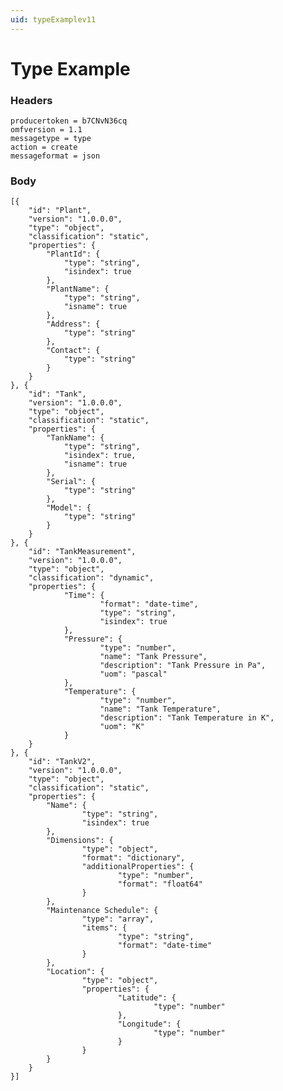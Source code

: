 ```yaml
---
uid: typeExamplev11
---
```


# Type Example


### Headers

    producertoken = b7CNvN36cq
	omfversion = 1.1
    messagetype = type
    action = create
    messageformat = json


### Body

    [{
        "id": "Plant",
        "version": "1.0.0.0",
        "type": "object",
        "classification": "static",
        "properties": {
            "PlantId": {
                "type": "string",
                "isindex": true
            },
            "PlantName": {
                "type": "string",
                "isname": true
            },
            "Address": {
                "type": "string"
            },
            "Contact": {
                "type": "string"
            }
        }
    }, {
        "id": "Tank",
        "version": "1.0.0.0",
        "type": "object",
        "classification": "static",     
        "properties": {
            "TankName": {
                "type": "string",
                "isindex": true,
                "isname": true              
            },
            "Serial": {
                "type": "string"
            },
            "Model": {
                "type": "string"
            }
        }
    }, {
        "id": "TankMeasurement",
        "version": "1.0.0.0",
        "type": "object",
        "classification": "dynamic",
        "properties": {
                "Time": {
                        "format": "date-time",
                        "type": "string",
                        "isindex": true
                },
                "Pressure": {
                        "type": "number",
                        "name": "Tank Pressure",
                        "description": "Tank Pressure in Pa",
                        "uom": "pascal"
                },
                "Temperature": {
                        "type": "number",
                        "name": "Tank Temperature",
                        "description": "Tank Temperature in K",
                        "uom": "K"
                }
        }
	}, {		
        "id": "TankV2",
        "version": "1.0.0.0",
        "type": "object",
        "classification": "static",
        "properties": {
            "Name": {
                    "type": "string",
                    "isindex": true
            },
            "Dimensions": {
                    "type": "object",
                    "format": "dictionary",
                    "additionalProperties": {
                            "type": "number",
                            "format": "float64"
                    }
            },
            "Maintenance Schedule": {
                    "type": "array",
                    "items": {
                            "type": "string",
                            "format": "date-time"
                    }
            },
            "Location": {
                    "type": "object",
                    "properties": {
                            "Latitude": {
                                    "type": "number"
                            },
                            "Longitude": {
                                    "type": "number"
                            }
                    }
            }
        }
	}]
